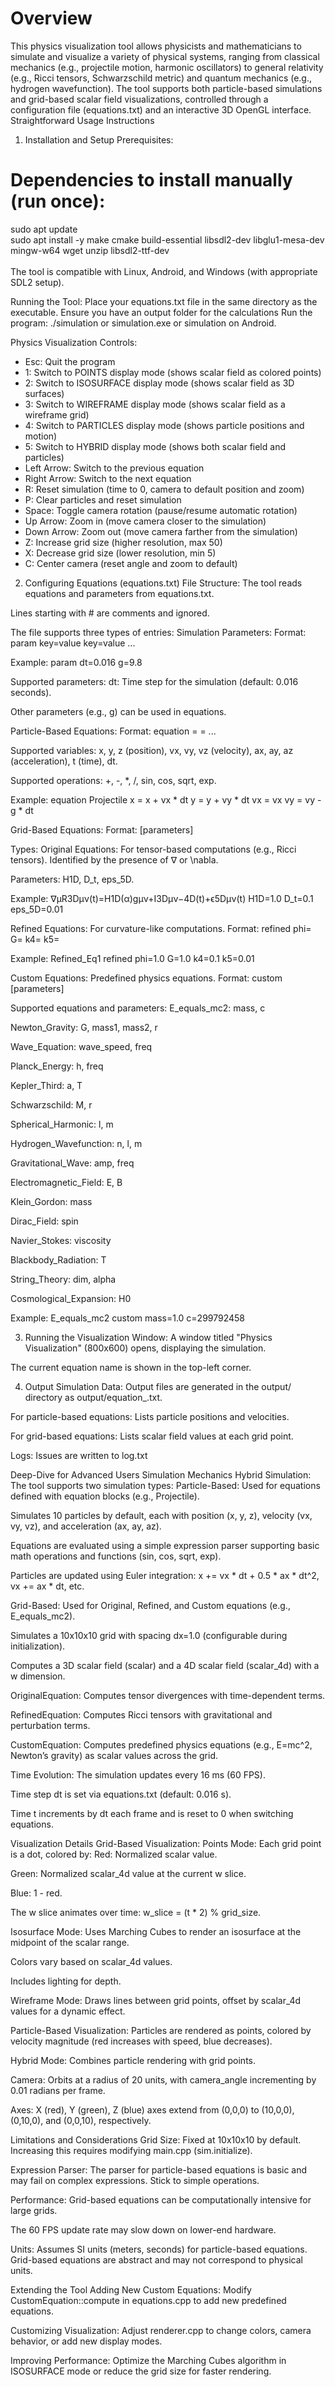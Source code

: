# Overview<BR />
This physics visualization tool allows physicists and mathematicians to simulate and visualize a variety of physical systems, ranging from classical mechanics (e.g., projectile motion, harmonic oscillators) to general relativity (e.g., Ricci tensors, Schwarzschild metric) and quantum mechanics (e.g., hydrogen wavefunction). The tool supports both particle-based simulations and grid-based scalar field visualizations, controlled through a configuration file (equations.txt) and an interactive 3D OpenGL interface.
Straightforward Usage Instructions
1. Installation and Setup
Prerequisites:
# Dependencies to install manually (run once):
sudo apt update<BR />
sudo apt install -y make cmake build-essential libsdl2-dev libglu1-mesa-dev mingw-w64 wget unzip libsdl2-ttf-dev
<BR />
<BR />
The tool is compatible with Linux, Android, and Windows (with appropriate SDL2 setup).

Running the Tool:
Place your equations.txt file in the same directory as the executable.
Ensure you have an output folder for the calculations
Run the program: ./simulation or simulation.exe or simulation on Android.

Physics Visualization Controls:

- Esc: Quit the program
- 1: Switch to POINTS display mode (shows scalar field as colored points)
- 2: Switch to ISOSURFACE display mode (shows scalar field as 3D surfaces)
- 3: Switch to WIREFRAME display mode (shows scalar field as a wireframe grid)
- 4: Switch to PARTICLES display mode (shows particle positions and motion)
- 5: Switch to HYBRID display mode (shows both scalar field and particles)
- Left Arrow: Switch to the previous equation
- Right Arrow: Switch to the next equation
- R: Reset simulation (time to 0, camera to default position and zoom)
- P: Clear particles and reset simulation
- Space: Toggle camera rotation (pause/resume automatic rotation)
- Up Arrow: Zoom in (move camera closer to the simulation)
- Down Arrow: Zoom out (move camera farther from the simulation)
- Z: Increase grid size (higher resolution, max 50)
- X: Decrease grid size (lower resolution, min 5)
- C: Center camera (reset angle and zoom to default)

2. Configuring Equations (equations.txt)
File Structure:
The tool reads equations and parameters from equations.txt.

Lines starting with # are comments and ignored.

The file supports three types of entries:
Simulation Parameters:
Format: param key=value key=value ...

Example: param dt=0.016 g=9.8

Supported parameters:
dt: Time step for the simulation (default: 0.016 seconds).

Other parameters (e.g., g) can be used in equations.

Particle-Based Equations:
Format:
equation <name>
<variable> = <expression>
<variable> = <expression>
...

Supported variables: x, y, z (position), vx, vy, vz (velocity), ax, ay, az (acceleration), t (time), dt.

Supported operations: +, -, *, /, sin, cos, sqrt, exp.

Example:
equation Projectile
x = x + vx * dt
y = y + vy * dt
vx = vx
vy = vy - g * dt

Grid-Based Equations:
Format: <equation> <type> [parameters]

Types:
Original Equations: For tensor-based computations (e.g., Ricci tensors).
Identified by the presence of ∇ or \nabla.

Parameters: H1D, D_t, eps_5D.

Example: ∇μR3Dμν(t)=H1D(α)gμν+I3Dμν−4D(t)+ϵ5Dμν(t) H1D=1.0 D_t=0.1 eps_5D=0.01

Refined Equations: For curvature-like computations.
Format: <name> refined phi=<value> G=<value> k4=<value> k5=<value>

Example: Refined_Eq1 refined phi=1.0 G=1.0 k4=0.1 k5=0.01

Custom Equations: Predefined physics equations.
Format: <name> custom [parameters]

Supported equations and parameters:
E_equals_mc2: mass, c

Newton_Gravity: G, mass1, mass2, r

Wave_Equation: wave_speed, freq

Planck_Energy: h, freq

Kepler_Third: a, T

Schwarzschild: M, r

Spherical_Harmonic: l, m

Hydrogen_Wavefunction: n, l, m

Gravitational_Wave: amp, freq

Electromagnetic_Field: E, B

Klein_Gordon: mass

Dirac_Field: spin

Navier_Stokes: viscosity

Blackbody_Radiation: T

String_Theory: dim, alpha

Cosmological_Expansion: H0

Example: E_equals_mc2 custom mass=1.0 c=299792458

3. Running the Visualization
Window:
A window titled "Physics Visualization" (800x600) opens, displaying the simulation.

The current equation name is shown in the top-left corner.

4. Output
Simulation Data:
Output files are generated in the output/ directory as output/equation_<name>.txt.

For particle-based equations: Lists particle positions and velocities.

For grid-based equations: Lists scalar field values at each grid point.

Logs:
Issues are written to log.txt

Deep-Dive for Advanced Users
Simulation Mechanics
Hybrid Simulation:
The tool supports two simulation types:
Particle-Based:
Used for equations defined with equation blocks (e.g., Projectile).

Simulates 10 particles by default, each with position (x, y, z), velocity (vx, vy, vz), and acceleration (ax, ay, az).

Equations are evaluated using a simple expression parser supporting basic math operations and functions (sin, cos, sqrt, exp).

Particles are updated using Euler integration: x += vx * dt + 0.5 * ax * dt^2, vx += ax * dt, etc.

Grid-Based:
Used for Original, Refined, and Custom equations (e.g., E_equals_mc2).

Simulates a 10x10x10 grid with spacing dx=1.0 (configurable during initialization).

Computes a 3D scalar field (scalar) and a 4D scalar field (scalar_4d) with a w dimension.

OriginalEquation: Computes tensor divergences with time-dependent terms.

RefinedEquation: Computes Ricci tensors with gravitational and perturbation terms.

CustomEquation: Computes predefined physics equations (e.g., E=mc^2, Newton’s gravity) as scalar values across the grid.

Time Evolution:
The simulation updates every 16 ms (60 FPS).

Time step dt is set via equations.txt (default: 0.016 s).

Time t increments by dt each frame and is reset to 0 when switching equations.

Visualization Details
Grid-Based Visualization:
Points Mode:
Each grid point is a dot, colored by:
Red: Normalized scalar value.

Green: Normalized scalar_4d value at the current w slice.

Blue: 1 - red.

The w slice animates over time: w_slice = (t * 2) % grid_size.

Isosurface Mode:
Uses Marching Cubes to render an isosurface at the midpoint of the scalar range.

Colors vary based on scalar_4d values.

Includes lighting for depth.

Wireframe Mode:
Draws lines between grid points, offset by scalar_4d values for a dynamic effect.

Particle-Based Visualization:
Particles are rendered as points, colored by velocity magnitude (red increases with speed, blue decreases).

Hybrid Mode:
Combines particle rendering with grid points.

Camera:
Orbits at a radius of 20 units, with camera_angle incrementing by 0.01 radians per frame.

Axes:
X (red), Y (green), Z (blue) axes extend from (0,0,0) to (10,0,0), (0,10,0), and (0,0,10), respectively.

Limitations and Considerations
Grid Size:
Fixed at 10x10x10 by default. Increasing this requires modifying main.cpp (sim.initialize).

Expression Parser:
The parser for particle-based equations is basic and may fail on complex expressions. Stick to simple operations.

Performance:
Grid-based equations can be computationally intensive for large grids.

The 60 FPS update rate may slow down on lower-end hardware.

Units:
Assumes SI units (meters, seconds) for particle-based equations. Grid-based equations are abstract and may not correspond to physical units.

Extending the Tool
Adding New Custom Equations:
Modify CustomEquation::compute in equations.cpp to add new predefined equations.

Customizing Visualization:
Adjust renderer.cpp to change colors, camera behavior, or add new display modes.

Improving Performance:
Optimize the Marching Cubes algorithm in ISOSURFACE mode or reduce the grid size for faster rendering.
